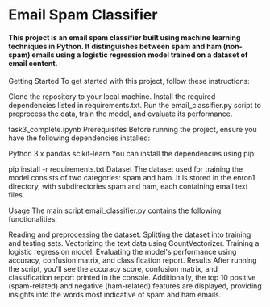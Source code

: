# Email Spam Classifier
#### This project is an email spam classifier built using machine learning techniques in Python. It distinguishes between spam and ham (non-spam) emails using a logistic regression model trained on a dataset of email content.

Getting Started
To get started with this project, follow these instructions:

Clone the repository to your local machine.
Install the required dependencies listed in requirements.txt.
Run the email_classifier.py script to preprocess the data, train the model, and evaluate its performance.

task3_complete.ipynb
Prerequisites
Before running the project, ensure you have the following dependencies installed:

Python 3.x
pandas
scikit-learn
You can install the dependencies using pip:


pip install -r requirements.txt
Dataset
The dataset used for training the model consists of two categories: spam and ham. It is stored in the enron1 directory, with subdirectories spam and ham, each containing email text files.

Usage
The main script email_classifier.py contains the following functionalities:

Reading and preprocessing the dataset.
Splitting the dataset into training and testing sets.
Vectorizing the text data using CountVectorizer.
Training a logistic regression model.
Evaluating the model's performance using accuracy, confusion matrix, and classification report.
Results
After running the script, you'll see the accuracy score, confusion matrix, and classification report printed in the console. Additionally, the top 10 positive (spam-related) and negative (ham-related) features are displayed, providing insights into the words most indicative of spam and ham emails.


